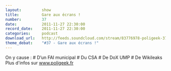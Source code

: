 ```yaml
---
layout:         show
title:          Gare aux écrans !
number:         37
date:           2011-11-27 22:30:00
record_date:    2011-11-27 22:30:00
categories:     podcast
download_url:   http://feeds.soundcloud.com/stream/83776978-poligeek-37-gare-aux-crans.mp3
theme_debat:    "#37 - Gare aux écrans !"
---
```



On y cause : # D’un FAI municipal # Du CSA # De DoX UMP # De Wikileaks Plus d'infos sur www.poligeek.fr

